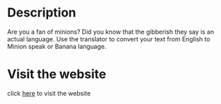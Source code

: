 # Description
Are you a fan of minions? Did you know that the gibberish they say is an actual
language. Use the translator to convert your text from English to Minion speak or Banana language.

# Visit the website
click [here](https://bananatalkgame.netlify.app/) to visit the website
